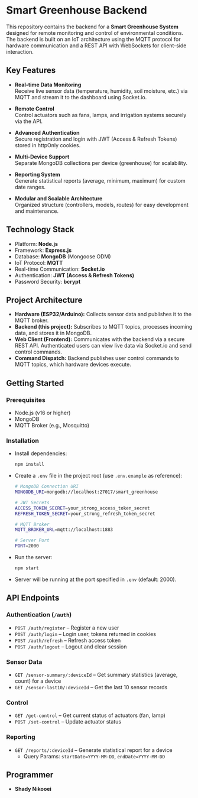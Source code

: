 # Smart Greenhouse Backend

This repository contains the backend for a **Smart Greenhouse System** designed for remote monitoring and control of environmental conditions. The backend is built on an IoT architecture using the MQTT protocol for hardware communication and a REST API with WebSockets for client-side interaction.  


## Key Features

- **Real-time Data Monitoring**  
  Receive live sensor data (temperature, humidity, soil moisture, etc.) via MQTT and stream it to the dashboard using Socket.io.  

- **Remote Control**  
  Control actuators such as fans, lamps, and irrigation systems securely via the API.  

- **Advanced Authentication**  
  Secure registration and login with JWT (Access & Refresh Tokens) stored in httpOnly cookies.  

- **Multi-Device Support**  
  Separate MongoDB collections per device (greenhouse) for scalability.  

- **Reporting System**  
  Generate statistical reports (average, minimum, maximum) for custom date ranges.  

- **Modular and Scalable Architecture**  
  Organized structure (controllers, models, routes) for easy development and maintenance.  


## Technology Stack

- Platform: **Node.js**  
- Framework: **Express.js**  
- Database: **MongoDB** (Mongoose ODM)  
- IoT Protocol: **MQTT**  
- Real-time Communication: **Socket.io**  
- Authentication: **JWT (Access & Refresh Tokens)**  
- Password Security: **bcrypt**  


## Project Architecture

- **Hardware (ESP32/Arduino):** Collects sensor data and publishes it to the MQTT broker.  
- **Backend (this project):** Subscribes to MQTT topics, processes incoming data, and stores it in MongoDB.  
- **Web Client (Frontend):** Communicates with the backend via a secure REST API. Authenticated users can view live data via Socket.io and send control commands.  
- **Command Dispatch:** Backend publishes user control commands to MQTT topics, which hardware devices execute.  


## Getting Started

### Prerequisites
- Node.js (v16 or higher)  
- MongoDB  
- MQTT Broker (e.g., Mosquitto)  

### Installation
- Install dependencies:  
  ```bash
  npm install
  ```
- Create a `.env` file in the project root (use `.env.example` as reference):  
  ```bash
  # MongoDB Connection URI
  MONGODB_URI=mongodb://localhost:27017/smart_greenhouse

  # JWT Secrets
  ACCESS_TOKEN_SECRET=your_strong_access_token_secret
  REFRESH_TOKEN_SECRET=your_strong_refresh_token_secret

  # MQTT Broker
  MQTT_BROKER_URL=mqtt://localhost:1883

  # Server Port
  PORT=2000
  ```
- Run the server:  
  ```bash
  npm start
  ```
- Server will be running at the port specified in `.env` (default: 2000).  


## API Endpoints

### Authentication (`/auth`)
- `POST /auth/register` – Register a new user  
- `POST /auth/login` – Login user, tokens returned in cookies  
- `POST /auth/refresh` – Refresh access token  
- `POST /auth/logout` – Logout and clear session  

### Sensor Data
- `GET /sensor-summary/:deviceId` – Get summary statistics (average, count) for a device  
- `GET /sensor-last10/:deviceId` – Get the last 10 sensor records  

### Control
- `GET /get-control` – Get current status of actuators (fan, lamp)  
- `POST /set-control` – Update actuator status  

### Reporting
- `GET /reports/:deviceId` – Generate statistical report for a device  
  - Query Params: `startDate=YYYY-MM-DD`, `endDate=YYYY-MM-DD`  


## Programmer
- **Shady Nikooei**  
